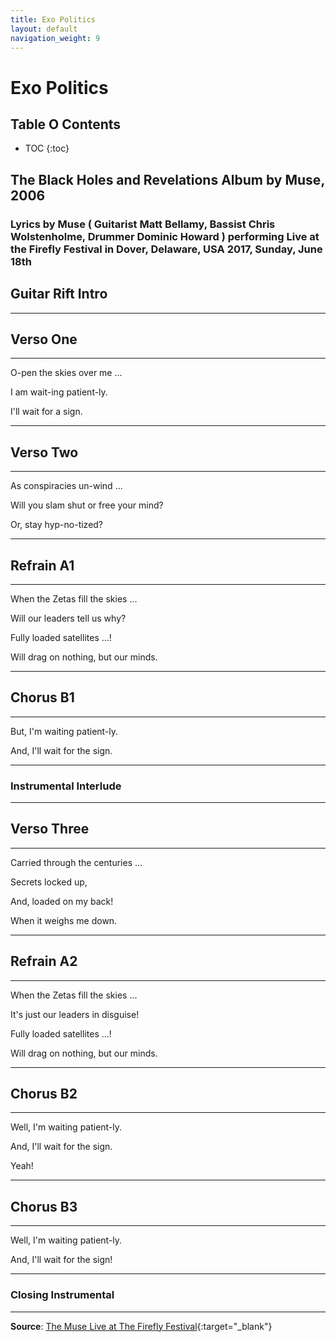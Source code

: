 ```yaml
---
title: Exo Politics
layout: default
navigation_weight: 9
---
```

# Exo Politics

## Table O Contents

- TOC
{:toc}

## The Black Holes and Revelations Album by Muse, 2006

### Lyrics by Muse ( Guitarist Matt Bellamy, Bassist Chris Wolstenholme, Drummer Dominic Howard ) performing Live at the Firefly Festival in Dover, Delaware, USA 2017, Sunday, June 18th

## Guitar Rift Intro

***

## Verso One

***

O-pen the skies over me ...

I am wait-ing patient-ly.

I'll wait for a sign.

***

## Verso Two

***

As conspiracies un-wind ...

Will you slam shut or free your mind?

Or, stay hyp-no-tized?

***

## Refrain A1

***

When the Zetas fill the skies ...

Will our leaders tell us why?

Fully loaded satellites ...!

Will drag on nothing, but our minds.

***

## Chorus B1

***

But, I'm waiting patient-ly.

And, I'll wait for the sign.

***

### Instrumental Interlude

***

## Verso Three

***

Carried through the centuries ...

Secrets locked up,

And, loaded on my back!

When it weighs me down.

***

## Refrain A2

***

When the Zetas fill the skies ...

It's just our leaders in disguise!

Fully loaded satellites ...!

Will drag on nothing, but our minds.

***

## Chorus B2

***

Well, I'm waiting patient-ly.

And, I'll wait for the sign.

Yeah!

***

## Chorus B3

***

Well, I'm waiting patient-ly.

And, I'll wait for the sign!

***

### Closing Instrumental

***

**Source**: [The Muse Live at The Firefly Festival](https://www.youtube.com/watch?v=bKyX3KNPH6s){:target="_blank"}
